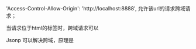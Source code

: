  'Access-Control-Allow-Origin': 'http://localhost:8888', 允许该url的请求跨域请求；
 
 当请求位于html的标签时，跨域请求可以
 
 Jsonp 可以解决跨域，原理是